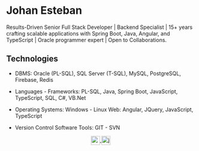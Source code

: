 # Johan Esteban

Results-Driven Senior Full Stack Developer | Backend Specialist | 15+ years crafting scalable applications with Spring Boot, Java, Angular, and TypeScript  | Oracle programmer expert | Open to Collaborations.

## Technologies

- DBMS: Oracle (PL-SQL), SQL Server (T-SQL), MySQL, PostgreSQL, Firebase, Redis

- Languages - Frameworks: PL-SQL, Java, Spring Boot, JavaScript, TypeScript, SQL, C#, VB.Net

- Operating Systems: Windows - Linux
Web: Angular, JQuery, JavaScript, TypeScript

- Version Control Software Tools: GIT - SVN

<p align="center">
  <a href="mailto:esteban8705@gmail.com" target="blank">
    <img align="center" src="https://cdn.jsdelivr.net/npm/simple-icons@5.20.0/icons/gmail.svg" alt="esteban8705@gmail.com" height="24px" width="24px" />
  </a>
  <a href="https://twitter.com/jaestebang" target="blank">
    <img align="center" src="https://cdn.jsdelivr.net/npm/simple-icons@5.20.0/icons/twitter.svg" alt="jaestebang" height="24px" width="24px" />
  </a>
</p>

<!---
jaestebang/jaestebang is a ✨ special ✨ repository because its `README.md` (this file) appears on your GitHub profile.
You can click the Preview link to take a look at your changes.
--->

